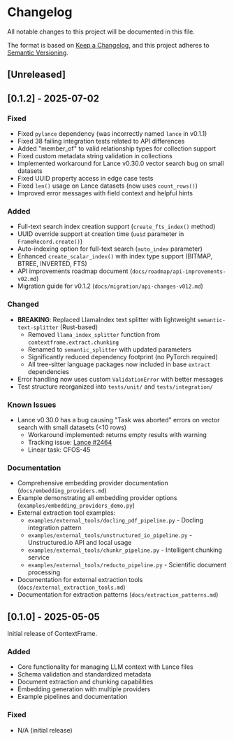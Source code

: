# Changelog

All notable changes to this project will be documented in this file.

The format is based on [Keep a Changelog](https://keepachangelog.com/en/1.0.0/),
and this project adheres to [Semantic Versioning](https://semver.org/spec/v2.0.0.html).

## [Unreleased]

## [0.1.2] - 2025-07-02

### Fixed

- Fixed `pylance` dependency (was incorrectly named `lance` in v0.1.1)
- Fixed 38 failing integration tests related to API differences
- Added "member_of" to valid relationship types for collection support
- Fixed custom metadata string validation in collections
- Implemented workaround for Lance v0.30.0 vector search bug on small datasets
- Fixed UUID property access in edge case tests
- Fixed `len()` usage on Lance datasets (now uses `count_rows()`)
- Improved error messages with field context and helpful hints

### Added

- Full-text search index creation support (`create_fts_index()` method)
- UUID override support at creation time (`uuid` parameter in `FrameRecord.create()`)
- Auto-indexing option for full-text search (`auto_index` parameter)
- Enhanced `create_scalar_index()` with index type support (BITMAP, BTREE, INVERTED, FTS)
- API improvements roadmap document (`docs/roadmap/api-improvements-v02.md`)
- Migration guide for v0.1.2 (`docs/migration/api-changes-v012.md`)

### Changed

- **BREAKING**: Replaced LlamaIndex text splitter with lightweight `semantic-text-splitter` (Rust-based)
  - Removed `llama_index_splitter` function from `contextframe.extract.chunking`
  - Renamed to `semantic_splitter` with updated parameters
  - Significantly reduced dependency footprint (no PyTorch required)
  - All tree-sitter language packages now included in base `extract` dependencies
- Error handling now uses custom `ValidationError` with better messages
- Test structure reorganized into `tests/unit/` and `tests/integration/`

### Known Issues

- Lance v0.30.0 has a bug causing "Task was aborted" errors on vector search with small datasets (<10 rows)
  - Workaround implemented: returns empty results with warning
  - Tracking issue: [Lance #2464](https://github.com/lancedb/lance/issues/2464)
  - Linear task: CFOS-45

### Documentation

- Comprehensive embedding provider documentation (`docs/embedding_providers.md`)
- Example demonstrating all embedding provider options (`examples/embedding_providers_demo.py`)
- External extraction tool examples:
  - `examples/external_tools/docling_pdf_pipeline.py` - Docling integration pattern
  - `examples/external_tools/unstructured_io_pipeline.py` - Unstructured.io API and local usage
  - `examples/external_tools/chunkr_pipeline.py` - Intelligent chunking service
  - `examples/external_tools/reducto_pipeline.py` - Scientific document processing
- Documentation for external extraction tools (`docs/external_extraction_tools.md`)
- Documentation for extraction patterns (`docs/extraction_patterns.md`)

## [0.1.0] - 2025-05-05

Initial release of ContextFrame.

### Added

- Core functionality for managing LLM context with Lance files
- Schema validation and standardized metadata
- Document extraction and chunking capabilities
- Embedding generation with multiple providers
- Example pipelines and documentation

### Fixed

- N/A (initial release)
